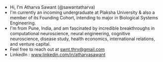 - Hi, I’m Atharva Sawant (@sawantatharva)
- I'm currently an incoming undergraduate at Plaksha University & also a member of its Founding Cohort, intending to major in Biological Systems Engineering.
-  I'm from Pune, India, and am fascinated by incredible breakthroughs in computational neuroscience, neural engineering, cognitive neuroscience, disease study, health economics, international relations, and venture capital.
- Feel free to reach out at swnt.thrv@gmail.com 
- LinkedIn : www.linkedin.com/in/atharvasawant 

